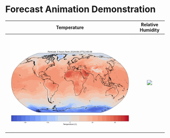# Forecast Animation Demonstration

Temperature            |  Relative Humidity
:-------------------------:|:-------------------------:
<img src=".\img\temp_forecast.gif" width = '96%'/>|<img src=".\img\relative_humidity_forecast.gif" />
